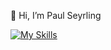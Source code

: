 👋 Hi, I’m Paul Seyrling


[![My Skills](https://skillicons.dev/icons?i=html,css,js,nodejs&theme=dark)](https://skillicons.dev)
